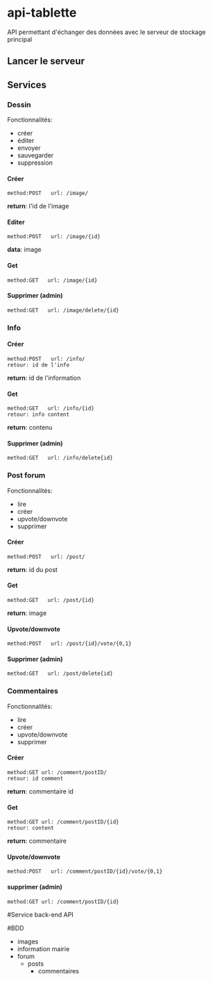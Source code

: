 # api-tablette

API permettant d'échanger des données avec le serveur de stockage principal

## Lancer le serveur

## Services

### Dessin

Fonctionnalités:
  * créer
  * éditer
  * envoyer
  * sauvegarder
  * suppression

#### Créer
```
method:POST   url: /image/
```
**return**: l'id de l'image

#### Editer
```
method:POST   url: /image/{id}
```
**data**: image

#### Get
```
method:GET   url: /image/{id}
```

#### Supprimer (admin)
```
method:GET   url: /image/delete/{id}
```

### Info

#### Créer
```
method:POST   url: /info/
retour: id de l'info
```
**return**: id de l'information

#### Get
```
method:GET   url: /info/{id}
retour: info content
```
**return**: contenu

#### Supprimer (admin)
```
method:GET   url: /info/delete{id}
```

### Post forum

Fonctionnalités:
  * lire
  * créer
  * upvote/downvote
  * supprimer

#### Créer
```
method:POST   url: /post/
```
**return**: id du post

#### Get
```
method:GET   url: /post/{id}
```
**return**: image

#### Upvote/downvote
```
method:POST   url: /post/{id}/vote/{0,1}
```

#### Supprimer (admin)
```
method:GET   url: /post/delete{id}
```

### Commentaires

Fonctionnalités:
  * lire
  * créer
  * upvote/downvote
  * supprimer

#### Créer
```
method:GET url: /comment/postID/
retour: id comment
```
**return**: commentaire id

#### Get
```
method:GET url: /comment/postID/{id}
retour: content
```
**return**: commentaire

####  Upvote/downvote
```
method:POST   url: /comment/postID/{id}/vote/{0,1}
```

#### supprimer (admin)
```
method:GET url: /comment/postID/{id}
```

#Service back-end API

#BDD

- images
- information mairie
- forum
  - posts
    - commentaires
